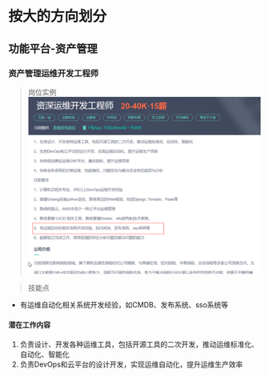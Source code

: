 # 按大的方向划分
## 功能平台-资产管理

### 资产管理运维开发工程师
> 岗位实例 
![image](./pic/cm01.png)


> 技能点 
- 有运维自动化相关系统开发经验，如CMDB、发布系统、sso系统等
#### 潜在工作内容
1. 负责设计、开发各种运维工具，包括开源工具的二次开发，推动运维标准化、自动化、智能化
2. 负责DevOps和云平台的设计开发，实现运维自动化，提升运维生产效率


